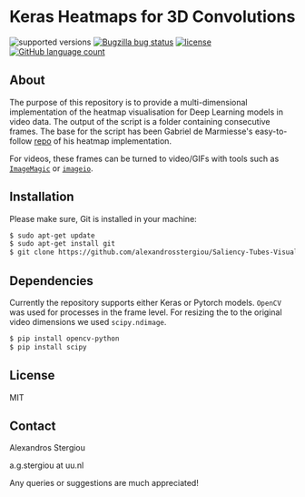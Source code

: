 # Keras Heatmaps for 3D Convolutions

![supported versions](https://img.shields.io/badge/python-2.7%2C%203.5-green.svg)
[![Bugzilla bug status](https://img.shields.io/github/issues/alexandrosstergiou/Saliency-Tubes-Visual-Explanations-for-Spatio-Temporal-Convolutions.svg)](https://github.com/alexandrosstergiou/Saliency-Tubes-Visual-Explanations-for-Spatio-Temporal-Convolutions/issues)
[![license](https://img.shields.io/github/license/alexandrosstergiou/Keras-3DCNN-Heatmap.svg)](https://github.com/alexandrosstergiou/Keras-3DCNN-Heatmap/blob/master/LICENSE)
[![GitHub language count](https://img.shields.io/badge/library-pytorch%2Ckeras-blue.svg)](https://keras.io/)

## About
The purpose of this repository is to provide a multi-dimensional implementation of the heatmap visualisation for Deep Learning models in video data. The output of the script is a folder containing consecutive frames. The base for the script has been Gabriel de Marmiesse's easy-to-follow [repo](https://github.com/gabrieldemarmiesse/heatmaps) of his heatmap implementation.

For videos, these frames can be turned to video/GIFs with tools such as [`ImageMagic`](https://github.com/ImageMagick/ImageMagick) or [`imageio`](http://imageio.github.io/).





## Installation
Please make sure, Git is installed in your machine:
```sh
$ sudo apt-get update
$ sudo apt-get install git
$ git clone https://github.com/alexandrosstergiou/Saliency-Tubes-Visual-Explanations-for-Spatio-Temporal-Convolutions.git
```

## Dependencies
Currently the repository supports either Keras or Pytorch models.  `OpenCV` was used for processes in the frame level. For resizing the  to the original video dimensions we used `scipy.ndimage`.
```sh
$ pip install opencv-python
$ pip install scipy
```

## License
MIT


## Contact
Alexandros Stergiou

a.g.stergiou at uu.nl

Any queries or suggestions are much appreciated!
